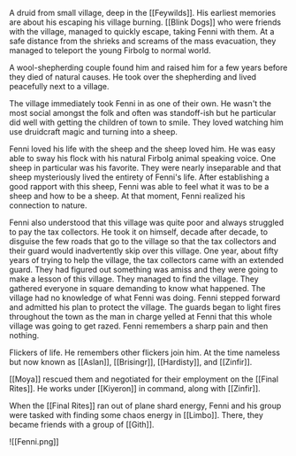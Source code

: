 A druid from small village, deep in the [[Feywilds]]. His earliest memories are about his escaping his village burning. [[Blink Dogs]] who were friends with the village, managed to quickly escape, taking Fenni with them. At a safe distance from the shrieks and screams of the mass evacuation, they managed to teleport the young Firbolg to normal world.

A wool-shepherding couple found him and raised him for a few years before they died of natural causes. He took over the shepherding and lived peacefully next to a village. 

The village immediately took Fenni in as one of their own. He wasn't the most social amongst the folk and often was standoff-ish but he particular did well with getting the children of town to smile. They loved watching him use druidcraft magic and turning into a sheep. 

Fenni loved his life with the sheep and the sheep loved him. He was easy able to sway his flock with his natural Firbolg animal speaking voice. One sheep in particular was his favorite. They were nearly inseparable and that sheep mysteriously lived the entirety of Fenni's life. After establishing a good rapport with this sheep, Fenni was able to feel what it was to be a sheep and how to be a sheep. At that moment, Fenni realized his connection to nature.

Fenni also understood that this village was quite poor and always struggled to pay the tax collectors. He took it on himself, decade after decade, to disguise the few roads that go to the village so that the tax collectors and their guard would inadvertently skip over this village. One year, about fifty years of trying to help the village, the tax collectors came with an extended guard. They had figured out something was amiss and they were going to make a lesson of this village. They managed to find the village. They gathered everyone in square demanding to know what happened. The village had no knowledge of what Fenni was doing. Fenni stepped forward and admitted his plan to protect the village. The guards began to light fires throughout the town as the man in charge yelled at Fenni that this whole village was going to get razed. Fenni remembers a sharp pain and then nothing.

Flickers of life. He remembers other flickers join him. At the time nameless but now known as [[Aslan]], [[Brisingr]], [[Hardisty]], and [[Zinfir]].

[[Moya]] rescued them and negotiated for their employment on the [[Final Rites]]. He works under [[Kiyeron]] in command, along with [[Zinfir]].

When the [[Final Rites]] ran out of plane shard energy, Fenni and his group were tasked with finding some chaos energy in [[Limbo]]. There, they became friends with a group of [[Gith]]. 

![[Fenni.png]]